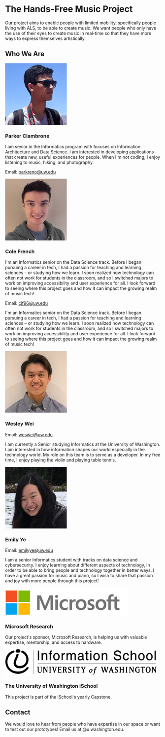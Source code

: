 # The Hands-Free Music Project

Our project aims to enable people with limited mobility, specifically people living with ALS, to be able to create music.  We want people who only have the use of their eyes to create music in real-time so that they have more ways to express themselves artistically.

## Who We Are

![](parker.png)
### Parker Ciambrone
I am senior in the Informatics program with focuses on Information Architecture and Data Science.  I am interested in developing applications that create new, useful experiences for people.  When I'm not coding, I enjoy listening to music, hiking, and photography.

Email: [parkreno@uw.edu](mailto:parkreno@uw.edu)


![](cole.png)
### Cole French
I'm an Informatics senior on the Data Science track. Before I began pursuing a career in tech, I had a passion for teaching and learning sciences – or studying how we learn. I soon realized how technology can often not work for students in the classroom, and so I switched majors to work on improving accessibility and user experience for all. I look forward to seeing where this project goes and how it can impact the growing realm of music tech!

Email: [cjf96@uw.edu](mailto:cjf96@uw.edu)

I'm an Informatics senior on the Data Science track. Before I began pursuing a career in tech, I had a passion for teaching and learning sciences – or studying how we learn. I soon realized how technology can often not work for students in the classroom, and so I switched majors to work on improving accessibility and user experience for all. I look forward to seeing where this project goes and how it can impact the growing realm of music tech!


![](wesley.png)
### Wesley Wei

Email: [weswei@uw.edu](mailto:weswei@uw.edu)

I am currently a Senior studying Informatics at the University of Washington. I am interested in how information shapes our world especially in the technology world. My role on this team is to serve as a developer. In my free time, I enjoy playing the violin and playing table tennis.


![](emily.png)
### Emily Ye

Email: [emilyye@uw.edu](mailto:emilyye@uw.edu)

I am a senior Informatics student with tracks on data science and cybersecurity. I enjoy learning about different aspects of technology, in order to be able to bring people and technology together in better ways. I have a great passion for music and piano, so I wish to share that passion and joy with more people through this project!

![Microsoft Logo](MS.png)
### Microsoft Research
Our project's sponsor, Microsoft Research, is helping us with valuable expertise, mentorship, and access to hardware.

![University of Washington Information School Logo](iSchool_Primary_Black.png)
### The University of Washington iSchool
This project is part of the iSchool's yearly Capstone.

## Contact

We would love to hear from people who have expertise in our space or want to test out our prototypes!  Email us at <alias>@u.washington.edu.
